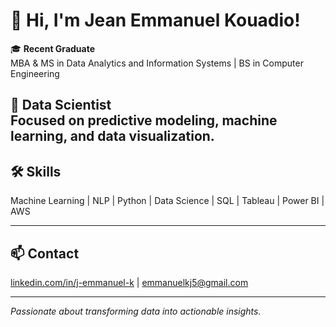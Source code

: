 # 👋 Hi, I'm Jean Emmanuel Kouadio!

🎓 **Recent Graduate**  
MBA & MS in Data Analytics and Information Systems | BS in Computer Engineering  

💼 **Data Scientist**  
Focused on predictive modeling, machine learning, and data visualization.  
---

## 🛠️ Skills
Machine Learning | NLP | Python | Data Science | SQL | Tableau | Power BI | AWS  

---

## 📫 Contact
[linkedin.com/in/j-emmanuel-k](https://www.linkedin.com/in/j-emmanuel-k/) | [emmanuelkj5@gmail.com](mailto:emmanuelkj5@gmail.com)

---

*Passionate about transforming data into actionable insights.*
